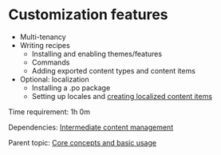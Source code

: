 # Customization features



- Multi-tenancy
- Writing recipes
	- Installing and enabling themes/features
	- Commands
	- Adding exported content types and content items
- Optional: localization
	- Installing a .po package
	- Setting up locales and [creating localized content items](https://orcharddojo.net/blog/how-to-localize-content-items-orchard-nuggets)

Time requirement: 1h 0m

Dependencies: [Intermediate content management](IntermediateContentManagement)

Parent topic: [Core concepts and basic usage](./)
